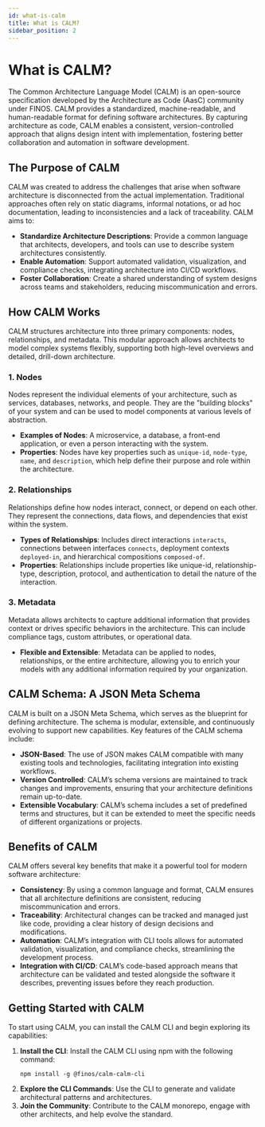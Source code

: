 ```yaml
---
id: what-is-calm
title: What is CALM?
sidebar_position: 2
---
```


# What is CALM?

The Common Architecture Language Model (CALM) is an open-source specification developed by the Architecture as Code (AasC) community under FINOS. CALM provides a standardized, machine-readable, and human-readable format for defining software architectures. By capturing architecture as code, CALM enables a consistent, version-controlled approach that aligns design intent with implementation, fostering better collaboration and automation in software development.

## The Purpose of CALM

CALM was created to address the challenges that arise when software architecture is disconnected from the actual implementation. Traditional approaches often rely on static diagrams, informal notations, or ad hoc documentation, leading to inconsistencies and a lack of traceability. CALM aims to:

- **Standardize Architecture Descriptions**: Provide a common language that architects, developers, and tools can use to describe system architectures consistently.
- **Enable Automation**: Support automated validation, visualization, and compliance checks, integrating architecture into CI/CD workflows.
- **Foster Collaboration**: Create a shared understanding of system designs across teams and stakeholders, reducing miscommunication and errors.

## How CALM Works

CALM structures architecture into three primary components: nodes, relationships, and metadata. This modular approach allows architects to model complex systems flexibly, supporting both high-level overviews and detailed, drill-down architecture.

### 1. **Nodes**

Nodes represent the individual elements of your architecture, such as services, databases, networks, and people. They are the "building blocks" of your system and can be used to model components at various levels of abstraction.

- **Examples of Nodes**: A microservice, a database, a front-end application, or even a person interacting with the system.
- **Properties**: Nodes have key properties such as `unique-id`, `node-type`, `name`, and `description`, which help define their purpose and role within the architecture.

### 2. **Relationships**

Relationships define how nodes interact, connect, or depend on each other. They represent the connections, data flows, and dependencies that exist within the system.

- **Types of Relationships**: Includes direct interactions `interacts`, connections between interfaces `connects`, deployment contexts `deployed-in`, and hierarchical compositions `composed-of`.
- **Properties**: Relationships include properties like unique-id, relationship-type, description, protocol, and authentication to detail the nature of the interaction.

### 3. **Metadata**

Metadata allows architects to capture additional information that provides context or drives specific behaviors in the architecture. This can include compliance tags, custom attributes, or operational data.

- **Flexible and Extensible**: Metadata can be applied to nodes, relationships, or the entire architecture, allowing you to enrich your models with any additional information required by your organization.

## CALM Schema: A JSON Meta Schema

CALM is built on a JSON Meta Schema, which serves as the blueprint for defining architecture. The schema is modular, extensible, and continuously evolving to support new capabilities. Key features of the CALM schema include:

- **JSON-Based**: The use of JSON makes CALM compatible with many existing tools and technologies, facilitating integration into existing workflows.
- **Version Controlled**: CALM’s schema versions are maintained to track changes and improvements, ensuring that your architecture definitions remain up-to-date.
- **Extensible Vocabulary**: CALM’s schema includes a set of predefined terms and structures, but it can be extended to meet the specific needs of different organizations or projects.

## Benefits of CALM

CALM offers several key benefits that make it a powerful tool for modern software architecture:

- **Consistency**: By using a common language and format, CALM ensures that all architecture definitions are consistent, reducing miscommunication and errors.
- **Traceability**: Architectural changes can be tracked and managed just like code, providing a clear history of design decisions and modifications.
- **Automation**: CALM’s integration with CLI tools allows for automated validation, visualization, and compliance checks, streamlining the development process.
- **Integration with CI/CD**: CALM’s code-based approach means that architecture can be validated and tested alongside the software it describes, preventing issues before they reach production.

## Getting Started with CALM

To start using CALM, you can install the CALM CLI and begin exploring its capabilities:

1. **Install the CLI**: Install the CALM CLI using npm with the following command:
   ```shell
   npm install -g @finos/calm-calm-cli
   ```
2. **Explore the CLI Commands**: Use the CLI to generate and validate architectural patterns and architectures.
3. **Join the Community**: Contribute to the CALM monorepo, engage with other architects, and help evolve the standard.
